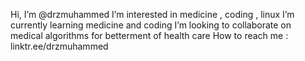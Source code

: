 Hi, I’m @drzmuhammed
I’m interested in medicine , coding , linux 
I’m currently learning medicine and coding
I’m looking to collaborate on medical algorithms for betterment of health care
How to reach me : linktr.ee/drzmuhammed

<!---
drzmuhammed/drzmuhammed is a ✨ special ✨ repository because its `README.md` (this file) appears on your GitHub profile.
You can click the Preview link to take a look at your changes.
--->
